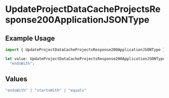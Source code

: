 # UpdateProjectDataCacheProjectsResponse200ApplicationJSONType

## Example Usage

```typescript
import { UpdateProjectDataCacheProjectsResponse200ApplicationJSONType } from "@vercel/sdk/models/operations/updateprojectdatacache.js";

let value: UpdateProjectDataCacheProjectsResponse200ApplicationJSONType =
  "endsWith";
```

## Values

```typescript
"endsWith" | "startsWith" | "equals"
```